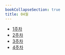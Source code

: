 ```yaml
---
bookCollapseSection: true
title: 04월
---
```

- [1주차](Coding%20Test/2024/24.04/1주차)
- [2주차](Coding%20Test/2024/24.04/2주차)
- [3주차](Coding%20Test/2024/24.04/3주차)
- [4주차](Coding%20Test/2024/24.04/4주차)